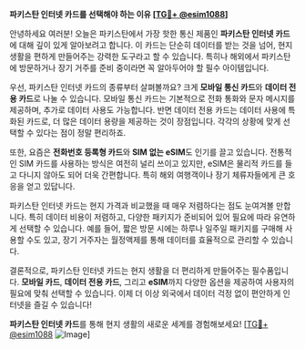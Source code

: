 **파키스탄 인터넷 카드를 선택해야 하는 이유 [[TG💪+ @esim1088](https://t.me/s/esim1088)]**

안녕하세요 여러분! 오늘은 파키스탄에서 가장 핫한 통신 제품인 **파키스탄 인터넷 카드**에 대해 깊이 있게 알아보려고 합니다. 이 카드는 단순히 데이터를 받는 것을 넘어, 현지 생활을 편하게 만들어주는 강력한 도구라고 할 수 있습니다. 특히나 해외에서 파키스탄에 방문하거나 장기 거주를 준비 중이라면 꼭 알아두어야 할 필수 아이템입니다.

우선, 파키스탄 인터넷 카드의 종류부터 살펴볼까요? 크게 **모바일 통신 카드**와 **데이터 전용 카드**로 나눌 수 있습니다. 모바일 통신 카드는 기본적으로 전화 통화와 문자 메시지를 제공하며, 추가로 데이터 사용도 가능합니다. 반면 데이터 전용 카드는 데이터 사용에 특화된 카드로, 더 많은 데이터 용량을 제공하는 것이 장점입니다. 각각의 상황에 맞게 선택할 수 있다는 점이 정말 편리하죠.

또한, 요즘은 **전화번호 등록형 카드**와 **SIM 없는 eSIM**도 인기를 끌고 있습니다. 전통적인 SIM 카드를 사용하는 방식은 여전히 널리 쓰이고 있지만, eSIM은 물리적 카드를 들고 다니지 않아도 되어 더욱 간편합니다. 특히 해외 여행객이나 장기 체류자들에게 큰 호응을 얻고 있답니다.

파키스탄 인터넷 카드는 현지 가격과 비교했을 때 매우 저렴하다는 점도 눈여겨볼 만합니다. 특히 데이터 비용이 저렴하고, 다양한 패키지가 준비되어 있어 필요에 따라 유연하게 선택할 수 있습니다. 예를 들어, 짧은 방문 시에는 하루나 일주일 패키지를 구매해 사용할 수도 있고, 장기 거주자는 월정액제를 통해 데이터를 효율적으로 관리할 수 있습니다.

결론적으로, 파키스탄 인터넷 카드는 현지 생활을 더 편리하게 만들어주는 필수품입니다. **모바일 카드**, **데이터 전용 카드**, 그리고 **eSIM**까지 다양한 옵션을 제공하여 사용자의 필요에 맞춰 선택할 수 있습니다. 이제 더 이상 외국에서 데이터 걱정 없이 편안하게 인터넷을 즐길 수 있습니다!

**파키스탄 인터넷 카드**를 통해 현지 생활의 새로운 세계를 경험해보세요! [[TG💪+ @esim1088](https://t.me/s/esim1088) ![Image](https://i.postimg.cc/Y0z9fWf4/image.png)]